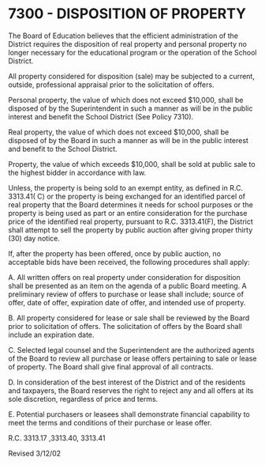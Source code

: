 7300 - DISPOSITION OF PROPERTY
==============================

The Board of Education believes that the efficient administration of the
District requires the disposition of real property and personal property
no longer necessary for the educational program or the operation of the
School District.

All property considered for disposition (sale) may be subjected to a
current, outside, professional appraisal prior to the solicitation of
offers.

Personal property, the value of which does not exceed \$10,000, shall be
disposed of by the Superintendent in such a manner as will be in the
public interest and benefit the School District (See Policy 7310).

Real property, the value of which does not exceed \$10,000, shall be
disposed of by the Board in such a manner as will be in the public
interest and benefit to the School District.

Property, the value of which exceeds \$10,000, shall be sold at public
sale to the highest bidder in accordance with law.

Unless, the property is being sold to an exempt entity, as defined in
R.C. 3313.41( C) or the property is being exchanged for an identified
parcel of real property that the Board determines it needs for school
purposes or the property is being used as part or an entire
consideration for the purchase price of the identified real property,
pursuant to R.C. 3313.41(F), the District shall attempt to sell the
property by public auction after giving proper thirty (30) day notice.

If, after the property has been offered, once by public auction, no
acceptable bids have been received, the following procedures shall
apply:

A. All written offers on real property under consideration for
disposition shall be presented as an item on the agenda of a public
Board meeting. A preliminary review of offers to purchase or lease shall
include; source of offer, date of offer, expiration date of offer, and
intended use of property.

B. All property considered for lease or sale shall be reviewed by the
Board prior to solicitation of offers. The solicitation of offers by the
Board shall include an expiration date.

C. Selected legal counsel and the Superintendent are the authorized
agents of the Board to review all purchase or lease offers pertaining to
sale or lease of property. The Board shall give final approval of all
contracts.

D. In consideration of the best interest of the District and of the
residents and taxpayers, the Board reserves the right to reject any and
all offers at its sole discretion, regardless of price and terms.

E. Potential purchasers or leasees shall demonstrate financial
capability to meet the terms and conditions of their purchase or lease
offer.

R.C. 3313.17 ,3313.40, 3313.41

Revised 3/12/02
